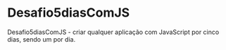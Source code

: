 # Desafio5diasComJS
Desafio5diasComJS - criar qualquer aplicação com JavaScript por cinco dias, sendo um por dia.
